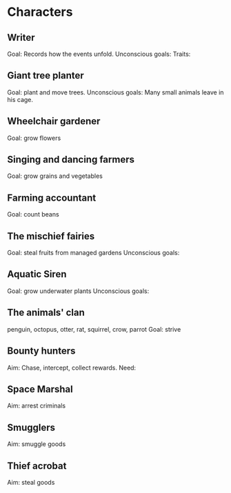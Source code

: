 # Characters

## Writer
Goal: Records how the events unfold.
Unconscious goals:
Traits:

## Giant tree planter
Goal: plant and move trees.
Unconscious goals:
Many small animals leave in his cage.

## Wheelchair gardener
Goal: grow flowers

## Singing and dancing farmers
Goal: grow grains and vegetables

## Farming accountant
Goal: count beans

## The mischief fairies
Goal: steal fruits from managed gardens
Unconscious goals:

## Aquatic Siren
Goal: grow underwater plants
Unconscious goals:

## The animals' clan
penguin, octopus, otter, rat, squirrel, crow, parrot
Goal: strive

## Bounty hunters
Aim: Chase, intercept, collect rewards.
Need:

## Space Marshal
Aim: arrest criminals

## Smugglers
Aim: smuggle goods

## Thief acrobat
Aim: steal goods
